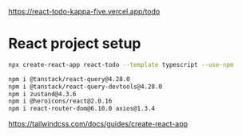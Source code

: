 https://react-todo-kappa-five.vercel.app/todo

# React project setup
```bash
npx create-react-app react-todo --template typescript --use-npm
```
```bash
npm i @tanstack/react-query@4.28.0
npm i @tanstack/react-query-devtools@4.28.0
npm i zustand@4.3.6
npm i @heroicons/react@2.0.16
npm i react-router-dom@6.10.0 axios@1.3.4
```
https://tailwindcss.com/docs/guides/create-react-app
